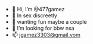 - 👋 Hi, I’m @477gamez
- 👀 In sex discreetly
- 🌱 wanting fun maybe a couple
- 💞️ I’m looking for bbw nsa
- 📫 jgamez3303@gmail.vom

<!---
477gamez/477gamez is a ✨ special ✨ repository because its `README.md` (this file) appears on your GitHub profile.
You can click the Preview link to take a look at your changes.
--->
